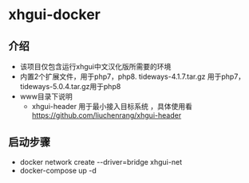 # xhgui-docker 
## 介绍
- 该项目仅包含运行xhgui中文汉化版所需要的环境
- 内置2个扩展文件，用于php7，php8. tideways-4.1.7.tar.gz 用于php7，tideways-5.0.4.tar.gz用于php8
- www目录下说明
  - xhgui-header 用于最小接入目标系统 ，具体使用看 https://github.com/liuchenrang/xhgui-header
## 启动步骤
- docker network create --driver=bridge xhgui-net
- docker-compose up -d